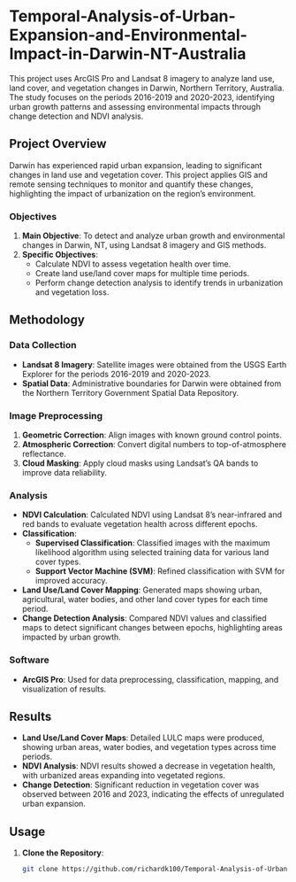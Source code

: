 # Temporal-Analysis-of-Urban-Expansion-and-Environmental-Impact-in-Darwin-NT-Australia
This project uses ArcGIS Pro and Landsat 8 imagery to analyze land use, land cover, and vegetation changes in Darwin, Northern Territory, Australia. The study focuses on the periods 2016-2019 and 2020-2023, identifying urban growth patterns and assessing environmental impacts through change detection and NDVI analysis.

## Project Overview

Darwin has experienced rapid urban expansion, leading to significant changes in land use and vegetation cover. This project applies GIS and remote sensing techniques to monitor and quantify these changes, highlighting the impact of urbanization on the region’s environment.

### Objectives
1. **Main Objective**: To detect and analyze urban growth and environmental changes in Darwin, NT, using Landsat 8 imagery and GIS methods.
2. **Specific Objectives**:
   - Calculate NDVI to assess vegetation health over time.
   - Create land use/land cover maps for multiple time periods.
   - Perform change detection analysis to identify trends in urbanization and vegetation loss.

## Methodology

### Data Collection
- **Landsat 8 Imagery**: Satellite images were obtained from the USGS Earth Explorer for the periods 2016-2019 and 2020-2023.
- **Spatial Data**: Administrative boundaries for Darwin were obtained from the Northern Territory Government Spatial Data Repository.

### Image Preprocessing
1. **Geometric Correction**: Align images with known ground control points.
2. **Atmospheric Correction**: Convert digital numbers to top-of-atmosphere reflectance.
3. **Cloud Masking**: Apply cloud masks using Landsat’s QA bands to improve data reliability.

### Analysis
- **NDVI Calculation**: Calculated NDVI using Landsat 8’s near-infrared and red bands to evaluate vegetation health across different epochs.
- **Classification**:
  - **Supervised Classification**: Classified images with the maximum likelihood algorithm using selected training data for various land cover types.
  - **Support Vector Machine (SVM)**: Refined classification with SVM for improved accuracy.
- **Land Use/Land Cover Mapping**: Generated maps showing urban, agricultural, water bodies, and other land cover types for each time period.
- **Change Detection Analysis**: Compared NDVI values and classified maps to detect significant changes between epochs, highlighting areas impacted by urban growth.

### Software
- **ArcGIS Pro**: Used for data preprocessing, classification, mapping, and visualization of results.

## Results

- **Land Use/Land Cover Maps**: Detailed LULC maps were produced, showing urban areas, water bodies, and vegetation types across time periods.
- **NDVI Analysis**: NDVI results showed a decrease in vegetation health, with urbanized areas expanding into vegetated regions.
- **Change Detection**: Significant reduction in vegetation cover was observed between 2016 and 2023, indicating the effects of unregulated urban expansion.

## Usage

1. **Clone the Repository**:
   ```bash
   git clone https://github.com/richardk100/Temporal-Analysis-of-Urban-Expansion-and-Environmental-Impact-in-Darwin-NT-Australia.git
